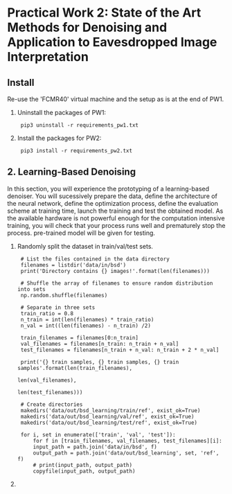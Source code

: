 # Practical Work 2: State of the Art Methods for Denoising and Application to Eavesdropped Image Interpretation

## Install
Re-use the 'FCMR40' virtual machine and the setup as is at the end of PW1.  

1. Uninstall the packages of PW1:

		pip3 uninstall -r requirements_pw1.txt

2. Install the packages for PW2:

		pip3 install -r requirements_pw2.txt
		



## 2. Learning-Based Denoising
In this section, you will experience the prototyping of a learning-based denoiser. You will sucessively prepare the data, define the architecture of the neural network, define the optimization process, define the evaluation scheme at training time, launch the training and test the obtained model. As the available hardware is not powerful enough for the computation intensive training, you will check that your process runs well and prematurely stop the process. pre-trained model will be given for testing. 

1. Randomly split the dataset in train/val/test sets. 

		# List the files contained in the data directory
		filenames = listdir('data/in/bsd')
		print('Directory contains {} images!'.format(len(filenames)))

		# Shuffle the array of filenames to ensure random distribution into sets
		np.random.shuffle(filenames)

		# Separate in three sets
		train_ratio = 0.8
		n_train = int(len(filenames) * train_ratio)
		n_val = int((len(filenames) - n_train) /2)

		train_filenames = filenames[0:n_train]
		val_filenames = filenames[n_train: n_train + n_val]
		test_filenames = filenames[n_train + n_val: n_train + 2 * n_val]

		print('{} train samples, {} train samples, {} train samples'.format(len(train_filenames),
				                                                    len(val_filenames),
				                                                    len(test_filenames)))

		# Create directories
		makedirs('data/out/bsd_learning/train/ref', exist_ok=True)
		makedirs('data/out/bsd_learning/val/ref', exist_ok=True)
		makedirs('data/out/bsd_learning/test/ref', exist_ok=True)

		for i, set in enumerate(['train', 'val', 'test']):
		    for f in [train_filenames, val_filenames, test_filenames][i]:
			input_path = path.join('data/in/bsd', f)
			output_path = path.join('data/out/bsd_learning', set, 'ref', f)
			# print(input_path, output_path)
			copyfile(input_path, output_path)
			
2. 
